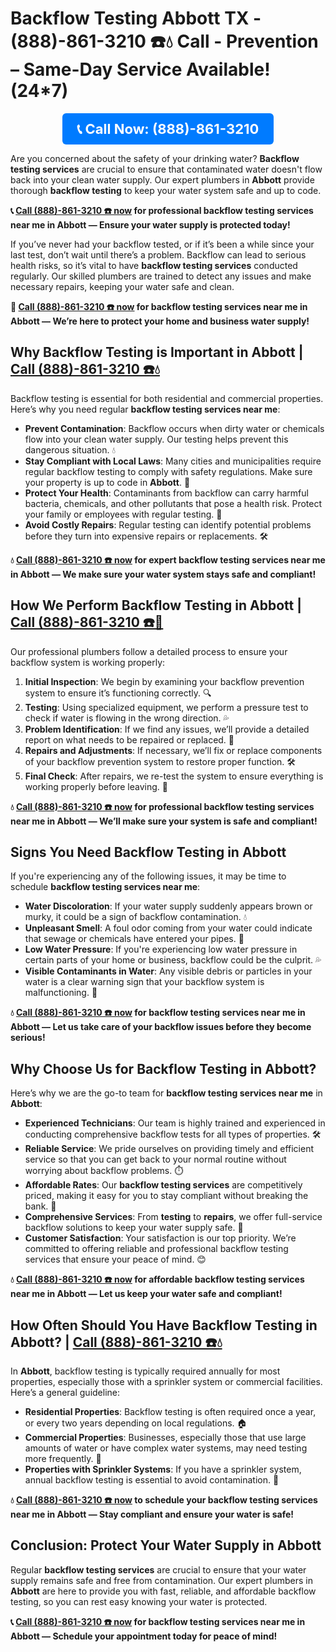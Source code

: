 # **Backflow Testing Abbott TX - (888)-861-3210 ☎️💧** Call - Prevention – Same-Day Service Available! (24*7)

<p align="center">
  <a href="https://plumbing-texas-3210.netlify.app/" 
     style="display:inline-block; font-size:22px; font-weight:bold; color:white; background:#007BFF; padding:12px 24px; border-radius:6px; text-decoration:none;">
    📞 Call Now: (888)-861-3210
  </a>
</p>




Are you concerned about the safety of your drinking water? **Backflow testing services** are crucial to ensure that contaminated water doesn't flow back into your clean water supply. Our expert plumbers in **Abbott** provide thorough **backflow testing** to keep your water system safe and up to code.

**📞 [Call (888)-861-3210 ☎️ now](https://plumbing-texas-3210.netlify.app/) for professional backflow testing services near me in Abbott — Ensure your water supply is protected today!**

If you’ve never had your backflow tested, or if it’s been a while since your last test, don’t wait until there’s a problem. Backflow can lead to serious health risks, so it’s vital to have **backflow testing services** conducted regularly. Our skilled plumbers are trained to detect any issues and make necessary repairs, keeping your water safe and clean.

**🚨 [Call (888)-861-3210 ☎️ now](https://plumbing-texas-3210.netlify.app/) for backflow testing services near me in Abbott — We’re here to protect your home and business water supply!**

## **Why Backflow Testing is Important in Abbott | [Call (888)-861-3210 ☎️💧](https://plumbing-texas-3210.netlify.app/)**

Backflow testing is essential for both residential and commercial properties. Here’s why you need regular **backflow testing services near me**:

- **Prevent Contamination**: Backflow occurs when dirty water or chemicals flow into your clean water supply. Our testing helps prevent this dangerous situation. 💧  
- **Stay Compliant with Local Laws**: Many cities and municipalities require regular backflow testing to comply with safety regulations. Make sure your property is up to code in **Abbott**. 📜  
- **Protect Your Health**: Contaminants from backflow can carry harmful bacteria, chemicals, and other pollutants that pose a health risk. Protect your family or employees with regular testing. 🏥  
- **Avoid Costly Repairs**: Regular testing can identify potential problems before they turn into expensive repairs or replacements. 🛠️  

**💧 [Call (888)-861-3210 ☎️ now](https://plumbing-texas-3210.netlify.app/) for expert backflow testing services near me in Abbott — We make sure your water system stays safe and compliant!**

## **How We Perform Backflow Testing in Abbott | [Call (888)-861-3210 ☎️🔧](https://plumbing-texas-3210.netlify.app/)**

Our professional plumbers follow a detailed process to ensure your backflow system is working properly:

1. **Initial Inspection**: We begin by examining your backflow prevention system to ensure it’s functioning correctly. 🔍  
2. **Testing**: Using specialized equipment, we perform a pressure test to check if water is flowing in the wrong direction. 💦  
3. **Problem Identification**: If we find any issues, we’ll provide a detailed report on what needs to be repaired or replaced. 📝  
4. **Repairs and Adjustments**: If necessary, we’ll fix or replace components of your backflow prevention system to restore proper function. 🛠️  
5. **Final Check**: After repairs, we re-test the system to ensure everything is working properly before leaving. 🔧  

**💧 [Call (888)-861-3210 ☎️ now](https://plumbing-texas-3210.netlify.app/) for professional backflow testing services near me in Abbott — We’ll make sure your system is safe and compliant!**

## **Signs You Need Backflow Testing in Abbott**

If you're experiencing any of the following issues, it may be time to schedule **backflow testing services near me**:

- **Water Discoloration**: If your water supply suddenly appears brown or murky, it could be a sign of backflow contamination. 💧  
- **Unpleasant Smell**: A foul odor coming from your water could indicate that sewage or chemicals have entered your pipes. 🚿  
- **Low Water Pressure**: If you're experiencing low water pressure in certain parts of your home or business, backflow could be the culprit. 💦  
- **Visible Contaminants in Water**: Any visible debris or particles in your water is a clear warning sign that your backflow system is malfunctioning. 💩  

**💧 [Call (888)-861-3210 ☎️ now](https://plumbing-texas-3210.netlify.app/) for backflow testing services near me in Abbott — Let us take care of your backflow issues before they become serious!**

## **Why Choose Us for Backflow Testing in Abbott?**

Here’s why we are the go-to team for **backflow testing services near me** in **Abbott**:

- **Experienced Technicians**: Our team is highly trained and experienced in conducting comprehensive backflow tests for all types of properties. 🛠️  
- **Reliable Service**: We pride ourselves on providing timely and efficient service so that you can get back to your normal routine without worrying about backflow problems. ⏱️  
- **Affordable Rates**: Our **backflow testing services** are competitively priced, making it easy for you to stay compliant without breaking the bank. 💸  
- **Comprehensive Services**: From **testing** to **repairs**, we offer full-service backflow solutions to keep your water supply safe. 🔧  
- **Customer Satisfaction**: Your satisfaction is our top priority. We’re committed to offering reliable and professional backflow testing services that ensure your peace of mind. 😊  

**💧 [Call (888)-861-3210 ☎️ now](https://plumbing-texas-3210.netlify.app/) for affordable backflow testing services near me in Abbott — Let us keep your water safe and compliant!**

## **How Often Should You Have Backflow Testing in Abbott? | [Call (888)-861-3210 ☎️💧](https://plumbing-texas-3210.netlify.app/)**

In **Abbott**, backflow testing is typically required annually for most properties, especially those with a sprinkler system or commercial facilities. Here’s a general guideline:

- **Residential Properties**: Backflow testing is often required once a year, or every two years depending on local regulations. 🏠  
- **Commercial Properties**: Businesses, especially those that use large amounts of water or have complex water systems, may need testing more frequently. 🏢  
- **Properties with Sprinkler Systems**: If you have a sprinkler system, annual backflow testing is essential to avoid contamination. 🌱  

**💧 [Call (888)-861-3210 ☎️ now](https://plumbing-texas-3210.netlify.app/) to schedule your backflow testing services near me in Abbott — Stay compliant and ensure your water is safe!**

## **Conclusion: Protect Your Water Supply in Abbott**

Regular **backflow testing services** are crucial to ensure that your water supply remains safe and free from contamination. Our expert plumbers in **Abbott** are here to provide you with fast, reliable, and affordable backflow testing, so you can rest easy knowing your water is protected.  

**📞 [Call (888)-861-3210 ☎️ now](https://plumbing-texas-3210.netlify.app/) for backflow testing services near me in Abbott — Schedule your appointment today for peace of mind!**
